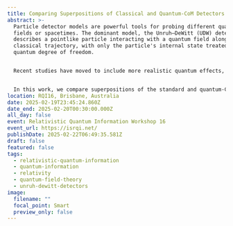 ```yaml
---
title: Comparing Superpositions of Classical and Quantum-CoM Detectors
abstract: >-
  Particle detector models are powerful tools for probing different quantum
  fields or spacetimes. The dominant model, the Unruh–DeWitt (UDW) detector,
  describes a pointlike particle interacting with a quantum field along a
  classical trajectory, with only the particle's internal state treated as a
  quantum degree of freedom.


  Recent studies have moved to include more realistic quantum effects, describing standard UDW detectors in superpositions of classical trajectories, or upgrading the model to better capture the properties of physical systems such as atoms, with a quantised centre of mass (CoM) dynamically evolving under a non-relativistic Hamiltonian, and the introduction of mass-energy equivalence.


  In this work, we compare superpositions of the standard and quantum-CoM detector models, and explore under which limits and conditions one model can reasonably approximate the other. We indeed find regimes in which the quantum model approaches the classical, but also effects in the quantum-CoM case which the standard UDW model is not equipped to capture.
location: RQI16, Brisbane, Australia
date: 2025-02-19T23:45:24.860Z
date_end: 2025-02-20T00:30:00.000Z
all_day: false
event: Relativistic Quantum Information Workshop 16
event_url: https://isrqi.net/
publishDate: 2025-02-22T06:49:35.581Z
draft: false
featured: false
tags:
  - relativistic-quantum-information
  - quantum-information
  - relativity
  - quantum-field-theory
  - unruh-dewitt-detectors
image:
  filename: ""
  focal_point: Smart
  preview_only: false
---
```

